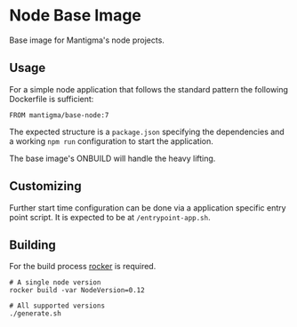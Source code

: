 # Node Base Image

Base image for Mantigma's node projects.

## Usage

For a simple node application that follows the standard pattern the following Dockerfile is sufficient:

```
FROM mantigma/base-node:7
```

The expected structure is a ```package.json``` specifying the dependencies and a working ```npm run``` configuration
to start the application.

The base image's ONBUILD will handle the heavy lifting.

## Customizing

Further start time configuration can be done via a application specific entry point script. It is expected to be
at ```/entrypoint-app.sh```.

## Building

For the build process [rocker](https://github.com/grammarly/rocker) is required.

```
# A single node version
rocker build -var NodeVersion=0.12

# All supported versions
./generate.sh
```
